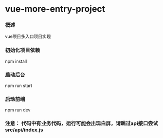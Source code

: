 # vue-more-entry-project

### 概述
vue项目多入口项目实现

### 初始化项目依赖

npm install

### 启动后台

npm run start

### 启动前端

npm run dev

### 注意： 代码中有业务代码，运行可能会出现白屏，请跳过api接口尝试  src/api/index.js